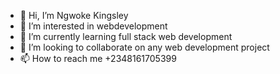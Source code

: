 - 👋 Hi, I’m Ngwoke Kingsley
- 👀 I’m interested in webdevelopment
- 🌱 I’m currently learning full stack web development
- 💞️ I’m looking to collaborate on any web development project
- 📫 How to reach me +2348161705399

<!---
kingsmario14/kingsmario14 is a ✨ special ✨ repository because its `README.md` (this file) appears on your GitHub profile.
You can click the Preview link to take a look at your changes.
--->
